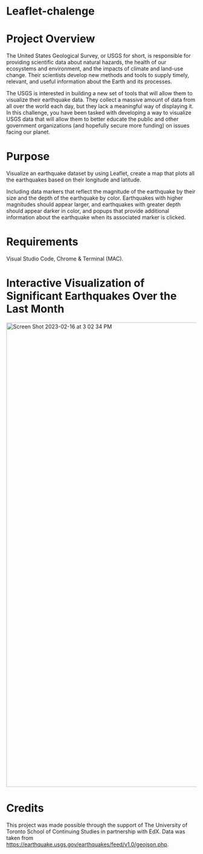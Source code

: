 # Leaflet-chalenge

# Project Overview 
The United States Geological Survey, or USGS for short, is responsible for providing scientific data about natural hazards, the health of our ecosystems and environment, and the impacts of climate and land-use change. Their scientists develop new methods and tools to supply timely, relevant, and useful information about the Earth and its processes.

The USGS is interested in building a new set of tools that will allow them to visualize their earthquake data. They collect a massive amount of data from all over the world each day, but they lack a meaningful way of displaying it. In this challenge, you have been tasked with developing a way to visualize USGS data that will allow them to better educate the public and other government organizations (and hopefully secure more funding) on issues facing our planet. 

# Purpose 
Visualize an earthquake dataset by using Leaflet, create a map that plots all the earthquakes based on their longitude and latitude.

Including data markers that reflect the magnitude of the earthquake by their size and the depth of the earthquake by color. Earthquakes with higher magnitudes should appear larger, and earthquakes with greater depth should appear darker in color, and popups that provide additional information about the earthquake when its associated marker is clicked.

# Requirements 
Visual Studio Code, Chrome & Terminal (MAC). 

# Interactive Visualization of Significant Earthquakes Over the Last Month 
<img width="1224" alt="Screen Shot 2023-02-16 at 3 02 34 PM" src="https://user-images.githubusercontent.com/115658965/219474685-e396fcc3-5234-4991-bbbb-b30d4190ab9d.png">

# Credits 
This project was made possible through the support of The University of Toronto School of Continuing Studies in partnership with EdX. Data was taken from https://earthquake.usgs.gov/earthquakes/feed/v1.0/geojson.php. 


